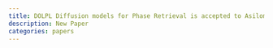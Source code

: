 ```yaml
---
title: DOLPL Diffusion models for Phase Retrieval is accepted to Asilomar 2023!
description: New Paper
categories: papers
---
```


